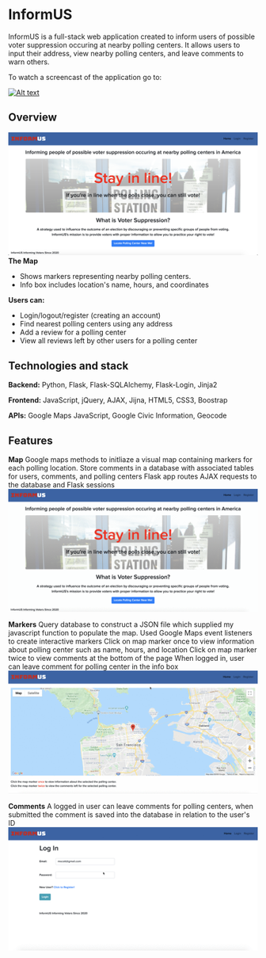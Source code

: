 # InformUS
InformUS is a full-stack web application created to inform users of possible voter suppression occuring at nearby polling centers. It allows users to input their address, view nearby polling centers, and leave comments to warn others. 

To watch a screencast of the application go to:

[![Alt text](https://img.youtube.com/vi/AwLZJL1cUz8/0.jpg)](https://www.youtube.com/watch?v=AwLZJL1cUz8)


## Overview
![](readme-imgs/homepage.png)
**The Map**
* Shows markers representing nearby polling centers.
* Info box includes location's name, hours, and coordinates

**Users can:**
* Login/logout/register (creating an account)
* Find nearest polling centers using any address
* Add a review for a polling center
* View all reviews left by other users for a polling center

## Technologies and stack
**Backend:**
Python, Flask, Flask-SQLAlchemy, Flask-Login, Jinja2

**Frontend:**
JavaScript, jQuery, AJAX, Jijna, HTML5, CSS3, Boostrap

**APIs:**
Google Maps JavaScript, Google Civic Information, Geocode

## Features
**Map**
Google maps methods to initliaze a visual map containing markers for each polling location.
Store comments in a database with associated tables for users, comments, and polling centers
Flask app routes AJAX requests to the database and Flask sessions
![](/readme-imgs/map.gif)

**Markers**
Query database to construct a JSON file which supplied my javascript function to populate the map. 
Used Google Maps event listeners to create interactive markers
Click on map marker once to view information about polling center such as name, hours, and location
Click on map marker twice to view comments at the bottom of the page
When logged in, user can leave comment for polling center in the info box 
![](/readme-imgs/interactivemap.gif)

**Comments**
A logged in user can leave comments for polling centers, when submitted the comment is saved into the database in relation to the user's ID
![](readme-imgs/commentmap.gif)


